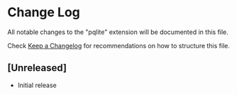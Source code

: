 # Change Log

All notable changes to the "pqlite" extension will be documented in this file.

Check [Keep a Changelog](http://keepachangelog.com/) for recommendations on how to structure this file.

## [Unreleased]

- Initial release
